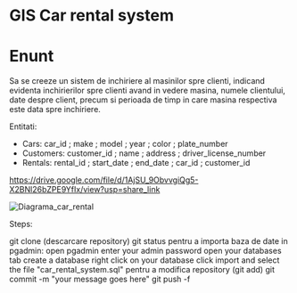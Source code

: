 # GIS Car rental system

# Enunt
  Sa se creeze un sistem de inchiriere al masinilor spre clienti, indicand evidenta inchirierilor spre clienti avand in vedere masina, numele clientului, date despre client, precum si perioada de timp in care masina respectiva este data spre inchiriere. 

  Entitati:
  - Cars: car_id ; make ; model ; year ; color ; plate_number 
  - Customers:  customer_id ; name ; address ; driver_license_number
  - Rentals: rental_id ; start_date ; end_date ; car_id ; customer_id
  
  https://drive.google.com/file/d/1AjSU_9ObvvgiQg5-X2BNl26bZPE9YfIx/view?usp=share_link
  
  ![Diagrama_car_rental](https://user-images.githubusercontent.com/118603219/216809614-8a040dca-81af-4c6a-a61a-26de1e27290e.png)

  
  Steps:

git clone (descarcare repository)
git status
pentru a importa baza de date in pgadmin:
open pgadmin
enter your admin password
open your databases tab
create a database
right click on your database
click import and select the file "car_rental_system.sql"
pentru a modifica repository (git add)
git commit -m "your message goes here"
git push -f
